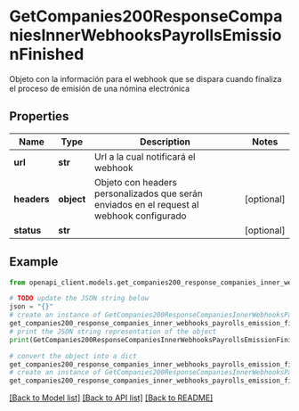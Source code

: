 # GetCompanies200ResponseCompaniesInnerWebhooksPayrollsEmissionFinished

Objeto con la información para el webhook que se dispara cuando finaliza el proceso de emisión de una nómina electrónica

## Properties

Name | Type | Description | Notes
------------ | ------------- | ------------- | -------------
**url** | **str** | Url a la cual notificará el webhook | 
**headers** | **object** | Objeto con headers personalizados que serán enviados en el request al webhook configurado | [optional] 
**status** | **str** |  | [optional] 

## Example

```python
from openapi_client.models.get_companies200_response_companies_inner_webhooks_payrolls_emission_finished import GetCompanies200ResponseCompaniesInnerWebhooksPayrollsEmissionFinished

# TODO update the JSON string below
json = "{}"
# create an instance of GetCompanies200ResponseCompaniesInnerWebhooksPayrollsEmissionFinished from a JSON string
get_companies200_response_companies_inner_webhooks_payrolls_emission_finished_instance = GetCompanies200ResponseCompaniesInnerWebhooksPayrollsEmissionFinished.from_json(json)
# print the JSON string representation of the object
print(GetCompanies200ResponseCompaniesInnerWebhooksPayrollsEmissionFinished.to_json())

# convert the object into a dict
get_companies200_response_companies_inner_webhooks_payrolls_emission_finished_dict = get_companies200_response_companies_inner_webhooks_payrolls_emission_finished_instance.to_dict()
# create an instance of GetCompanies200ResponseCompaniesInnerWebhooksPayrollsEmissionFinished from a dict
get_companies200_response_companies_inner_webhooks_payrolls_emission_finished_from_dict = GetCompanies200ResponseCompaniesInnerWebhooksPayrollsEmissionFinished.from_dict(get_companies200_response_companies_inner_webhooks_payrolls_emission_finished_dict)
```
[[Back to Model list]](../README.md#documentation-for-models) [[Back to API list]](../README.md#documentation-for-api-endpoints) [[Back to README]](../README.md)


